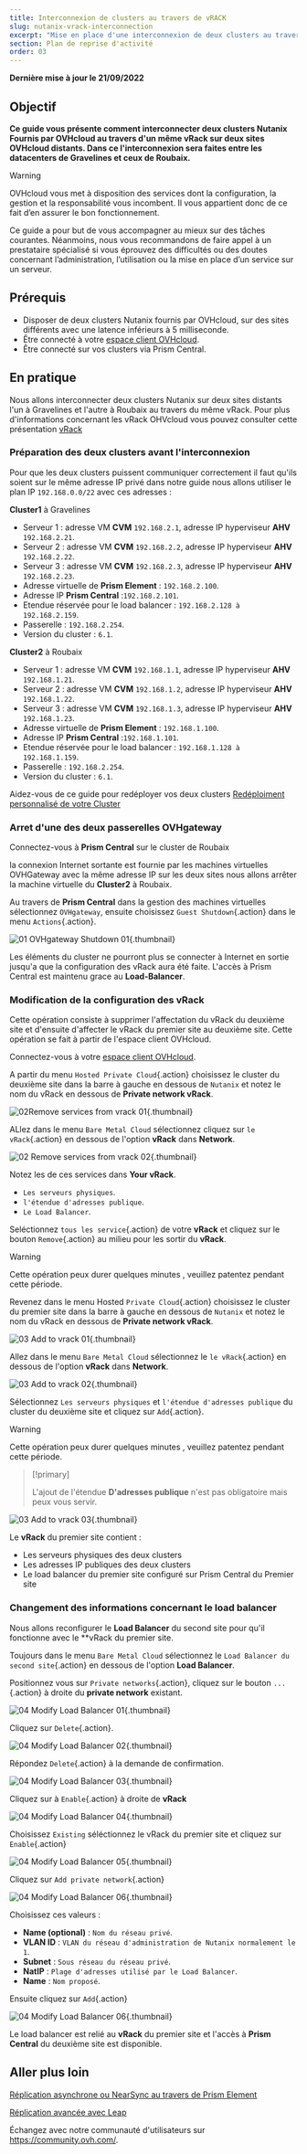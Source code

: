 ```yaml
---
title: Interconnexion de clusters au travers de vRACK
slug: nutanix-vrack-interconnection
excerpt: "Mise en place d'une interconnexion de deux clusters au travers d'un vRACK d'OVHCLOUD"
section: Plan de reprise d'activité
order: 03
---
```


**Dernière mise à jour le 21/09/2022**

## Objectif

**Ce guide vous présente comment interconnecter deux clusters Nutanix Fournis par OVHcloud au travers d'un même vRack sur deux sites OVHcloud distants. Dans ce l'interconnexion sera faites entre les datacenters de Gravelines et ceux de Roubaix.** 


> [!warning]
> OVHcloud vous met à disposition des services dont la configuration, la gestion et la responsabilité vous incombent. Il vous appartient donc de ce fait d’en assurer le bon fonctionnement.
>
> Ce guide a pour but de vous accompagner au mieux sur des tâches courantes. Néanmoins, nous vous recommandons de faire appel à un prestataire spécialisé si vous éprouvez des difficultés ou des doutes concernant l’administration, l’utilisation ou la mise en place d’un service sur un serveur.
>

## Prérequis

- Disposer de deux clusters Nutanix fournis par OVHcloud, sur des sites différents avec une latence inférieurs à 5 milliseconde.
- Être connecté à votre [espace client OVHcloud](https://www.ovh.com/auth/?action=gotomanager&from=https://www.ovh.com/fr/&ovhSubsidiary=fr).
- Être connecté sur vos clusters via Prism Central.


## En pratique

Nous allons interconnecter deux clusters Nutanix sur deux sites distants l'un à Gravelines et l'autre à Roubaix au travers du même vRack. Pour plus d'informations concernant les vRack OHVcloud vous pouvez consulter cette présentation [vRack](https://www.ovh.com/fr/solutions/vrack/)

### Préparation des deux clusters avant l'interconnexion

Pour que les deux clusters puissent communiquer correctement il faut qu'ils soient sur le même adresse IP privé dans notre guide nous allons utiliser le plan IP `192.168.0.0/22` avec ces adresses :

 **Cluster1** à Gravelines

- Serveur 1 : adresse VM **CVM** `192.168.2.1`, adresse IP hyperviseur **AHV** `192.168.2.21`.
- Serveur 2 : adresse VM **CVM** `192.168.2.2`, adresse IP hyperviseur **AHV** `192.168.2.22`.
- Serveur 3 : adresse VM **CVM** `192.168.2.3`, adresse IP hyperviseur **AHV** `192.168.2.23`.
- Adresse virtuelle de **Prism Element** : `192.168.2.100`.
- Adresse IP  **Prism Central** :`192.168.2.101`.
- Etendue réservée pour le load balancer : `192.168.2.128 à 192.168.2.159`.
- Passerelle : `192.168.2.254`.
- Version du cluster : `6.1`.

**Cluster2** à Roubaix

- Serveur 1 : adresse VM **CVM** `192.168.1.1`, adresse IP hyperviseur **AHV** `192.168.1.21`.
- Serveur 2 : adresse VM **CVM** `192.168.1.2`, adresse IP hyperviseur **AHV** `192.168.1.22`.
- Serveur 3 : adresse VM **CVM** `192.168.1.3`, adresse IP hyperviseur **AHV** `192.168.1.23`.
- Adresse virtuelle de **Prism Element** : `192.168.1.100`.
- Adresse IP  **Prism Central** :`192.168.1.101`.
- Etendue réservée pour le load balancer : `192.168.1.128 à 192.168.1.159`.
- Passerelle : `192.168.2.254`.
- Version du cluster : `6.1`.

Aidez-vous de ce guide pour redéployer vos deux clusters [Redéploiment personnalisé de votre Cluster](https://docs.ovh.com/fr/nutanix/cluster-custom-redeployment/)

### Arret d'une des deux passerelles OVHgateway

Connectez-vous à **Prism Central** sur le cluster de Roubaix

la connexion Internet sortante est fournie par les machines virtuelles OVHGateway avec la même adresse IP sur les deux sites nous allons arrêter la machine virtuelle du **Cluster2** à Roubaix.

Au travers de **Prism Central** dans la gestion des machines virtuelles sélectionnez `OVHgateway`, ensuite choisissez `Guest Shutdown`{.action} dans le menu `Actions`{.action}.

![01 OVHgateway Shutdown 01](images/01-ovhgateway-shutdown01.png){.thumbnail}

Les éléments du cluster ne pourront plus se connecter à Internet en sortie jusqu'a que la configuration des vRack aura été faite. L'accès à Prism Central est maintenu grace au **Load-Balancer**.

### Modification de la configuration des vRack

Cette opération consiste à supprimer l'affectation du vRack du deuxième site et d'ensuite d'affecter le vRack du premier site au deuxième site. Cette opération se fait à partir de l'espace client OVHcloud. 

Connectez-vous à votre [espace client OVHcloud](https://www.ovh.com/auth/?action=gotomanager&from=https://www.ovh.com/fr/&ovhSubsidiary=fr). 

A partir du menu `Hosted Private Cloud`{.action} choisissez le cluster du deuxième site dans la barre à gauche en dessous de `Nutanix` et notez le nom du vRack en dessous de **Private network vRack**.

![02Remove services from vrack 01 ](images/02-remove-services-fromvrack01.png){.thumbnail}

ALlez dans le menu `Bare Metal Cloud` sélectionnez cliquez sur `le vRack`{.action} en dessous de l'option **vRack** dans **Network**.

![02 Remove services from vrack 02](images/02-remove-services-fromvrack02.png){.thumbnail}

Notez les de ces services dans **Your vRack**.
 - `Les serveurs physiques`.
 - `l'étendue d'adresses publique`.
 - `Le Load Balancer`.

 Seléctionnez `tous les service`{.action} de votre **vRack** et cliquez sur le bouton `Remove`{.action} au milieu pour les sortir du **vRack**. 

> [!warning]
> 
> Cette opération peux durer quelques minutes , veuillez patentez pendant cette période.
> 

Revenez dans le menu Hosted `Private Cloud`{.action} choisissez le cluster du premier site dans la barre à gauche en dessous de `Nutanix` et notez le nom du vRack en dessous de **Private network vRack**.

![03 Add to vrack 01](images/03-addtovrack01.png){.thumbnail}

Allez dans le menu `Bare Metal Cloud` sélectionnez le `le vRack`{.action} en dessous de l'option **vRack** dans **Network**.

![03 Add to vrack 02](images/03-addtovrack02.png){.thumbnail}

Sélectionnez `Les serveurs physiques` et `l'étendue d'adresses publique` du cluster du deuxième site et cliquez sur `Add`{.action}.

> [!Warning]
> 
> Cette opération peux durer quelques minutes , veuillez patentez pendant cette période. 
> 

> [!primary]
> 
> L'ajout de l'étendue **D'adresses publique** n'est pas obligatoire mais peux vous servir. 
> 

![03 Add to vrack 03](images/03-addtovrack03.png){.thumbnail}

Le **vRack** du premier site contient :

- Les serveurs physiques des deux clusters
- Les adresses IP publiques des deux clusters
- Le load balancer du premier site configuré sur Prism Central du Premier site

### Changement des informations concernant le load balancer

Nous allons reconfigurer le **Load Balancer** du second site pour qu'il fonctionne avec le **vRack du premier site.

Toujours dans le menu `Bare Metal Cloud` sélectionnez le `Load Balancer du second site`{.action} en dessous de l'option **Load Balancer**.

Positionnez vous sur `Private networks`{.action}, cliquez sur le bouton `...`{.action} à droite du **private network** existant.

![04 Modify Load Balancer 01](images/04-modify-loadbalancer01.png){.thumbnail}

Cliquez sur `Delete`{.action}.

![04 Modify Load Balancer 02](images/04-modify-loadbalancer02.png){.thumbnail}

Répondez `Delete`{.action} à la demande de confirmation.

![04 Modify Load Balancer 03](images/04-modify-loadbalancer03.png){.thumbnail}

Cliquez sur à `Enable`{.action} à droite de **vRack**

![04 Modify Load Balancer 04](images/04-modify-loadbalancer04.png){.thumbnail}

Choisissez `Existing` séléctionnez le vRack du premier site et cliquez sur `Enable`{.action}

![04 Modify Load Balancer 05](images/04-modify-loadbalancer05.png){.thumbnail}

Cliquez sur `Add private network`{.action}

![04 Modify Load Balancer 06](images/04-modify-loadbalancer06.png){.thumbnail}

Choisissez ces valeurs :

- **Name (optional)** : `Nom du réseau privé`.
- **VLAN ID** : `VLAN du réseau d'administration de Nutanix normalement le 1`.
- **Subnet** : `Sous réseau du réseau privé`.
- **NatIP** :  `Plage d'adresses utilisé par le Load Balancer`.
- **Name** : `Nom proposé`.

Ensuite cliquez sur `Add`{.action}

![04 Modify Load Balancer 06](images/04-modify-loadbalancer07.png){.thumbnail}

Le load balancer est relié au **vRack** du premier site et l'accès à **Prism Central** du deuxième site est disponible.

## Aller plus loin

[Réplication asynchrone ou NearSync au travers de Prism Element](https://docs.ovh.com/fr/nutanix/prism-element-nutanix-replication/)

[Réplication avancée avec Leap](https://docs.ovh.com/fr/nutanix/leap-replication/)

Échangez avec notre communauté d'utilisateurs sur <https://community.ovh.com/>.
